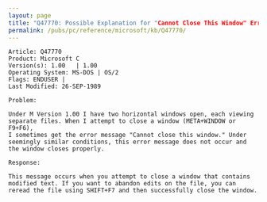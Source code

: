 ```yaml
---
layout: page
title: "Q47770: Possible Explanation for "Cannot Close This Window" Error"
permalink: /pubs/pc/reference/microsoft/kb/Q47770/
---
```


	Article: Q47770
	Product: Microsoft C
	Version(s): 1.00   | 1.00
	Operating System: MS-DOS | OS/2
	Flags: ENDUSER |
	Last Modified: 26-SEP-1989
	
	Problem:
	
	Under M Version 1.00 I have two horizontal windows open, each viewing
	separate files. When I attempt to close a window (META+WINDOW or F9+F6),
	I sometimes get the error message "Cannot close this window." Under
	seemingly similar conditions, this error message does not occur and
	the window closes properly.
	
	Response:
	
	This message occurs when you attempt to close a window that contains
	modified text. If you want to abandon edits on the file, you can
	reread the file using SHIFT+F7 and then successfully close the window.
